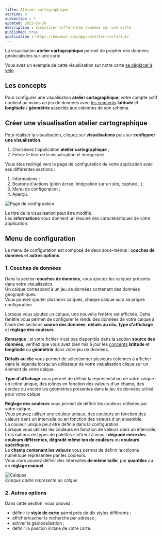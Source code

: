 ```yaml
---
title: Atelier cartographique
section: 6
subsection : 7
updated: 2022-06-30
description : Visualiser différentes données sur une carte
published: true
application : https://koumoul.com/apps/atelier-carto/1.0/
---
```


La visualisation **atelier cartographique** permet de projeter des données géolocalisées sur une carte.

Vous avez un exemple de cette visualisation sur notre carte [se déplacer à vélo](https://opendata.koumoul.com/reuses/se-deplacer-a-velo/full).


## Les concepts

Pour configurer une visualisation **atelier cartographique**, votre compte actif contient au moins un jeu de données avec [les concepts](./user-guide-backoffice/concept)  **latitude** et **longitude** / **géométrie** associés aux colonnes de son schéma.  

## Créer une visualisation atelier cartographique

Pour réaliser la visualisation, cliquez sur **visualisations** puis sur **configurer une visualisation**.

1. Choisissez l'application **atelier cartographique**&nbsp;;
2. Entrez le titre de la visualisation et enregistrez.

<p>
</p>

Vous êtes redirigé vers la page de configuration de votre application avec ses différentes sections&nbsp;:

1. Informations&nbsp;;
2. Boutons d'actions (plein écran, intégration sur un site, capture...)&nbsp;;
3. Menu de configuration&nbsp;;
4. Aperçu.

![Page de configuration](./images/user-guide-backoffice/carto-factory.jpg)

Le titre de la visualisation peut être modifié.  
Les **informations** vous donnent un résumé des caractéristiques de votre application.  

## Menu de configuration
Le menu de configuration est composé de deux sous-menus&nbsp;: **couches de données** et **autres options**.

### 1. Couches de données
Dans la section **couches de données**, vous ajoutez les calques présents dans votre visualisation.  
Un calque correspond à un jeu de données contenant des données géographiques.  
Vous pouvez ajouter plusieurs calques, chaque calque aura sa propre configuration.

Lorsque vous ajoutez un calque, une nouvelle fenêtre est affichée. Cette fenêtre vous permet de configurer le rendu des données de votre calque à l'aide des sections **source des données**, **détails au clic**, **type d'affichage** et **réglage des couleurs**.

**Remarque**&nbsp;: si votre fichier n'est pas disponible dans la section **source des données**, vérifiez que vous avez bien mis à jour les [concepts](./user-guide-backoffice/concept) **latitude** et **longitude** ou **géométrie** dans votre jeu de données.

**Détails au clic** vous permet de sélectionner plusieurs colonnes à afficher dans la légende lorsqu'un utilisateur de votre visualisation clique sur un élément de votre calque.

**Type d'affichage** vous permet de définir la représentation de votre calque&nbsp;: un icône unique, des icônes en fonction des valeurs d'un champ, des cercles ou encore les géométries présentes dans le jeu de données utilisé pour votre calque.

**Réglage des couleurs** vous permet de définir les couleurs utilisées par votre calque.  
Vous pouvez utiliser une couleur unique, des couleurs en fonction des valeurs dans un intervalle ou en fonction des valeurs d'un ensemble.  
La couleur unique peut être définie dans la configuration.  
Lorsque vous utilisez les couleurs en fonction de valeurs dans un intervalle, trois options de types de palettes s'offrent à vous&nbsp;: **dégradé entre des couleurs différentes**, **dégradé même ton de couleurs** ou **couleurs spécifiques**.  
Le **champ contenant les valeurs** vous permet de définir la colonne numérique représentée par les couleurs.  
Vous alors pouvez définir des intervalles **de même taille**, par **quantiles** ou en **réglage manuel**.  

![Calques](./images/user-guide-backoffice/calques.jpg)  
*Chaque cadre represente un calque*

### 2. Autres options

Dans cette section, vous pouvez&nbsp;:
* définir le **style de carte** parmi près de dix styles différents&nbsp;;
* afficher/cacher la recherche par adresse&nbsp;;
* activer la géolocalisation&nbsp;;
* définir la position initiale de votre carte.
